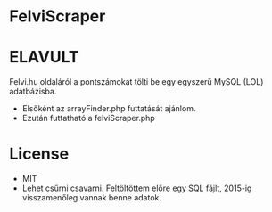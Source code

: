 # FelviScraper

# ELAVULT

Felvi.hu oldaláról a pontszámokat tölti be egy egyszerű MySQL (LOL) adatbázisba.

  - Elsőként az arrayFinder.php futtatását ajánlom.
  - Ezután futtatható a felviScraper.php

# License

  - MIT
  - Lehet csűrni csavarni. Feltöltöttem előre egy SQL fájlt, 2015-ig visszamenőleg vannak benne adatok.
